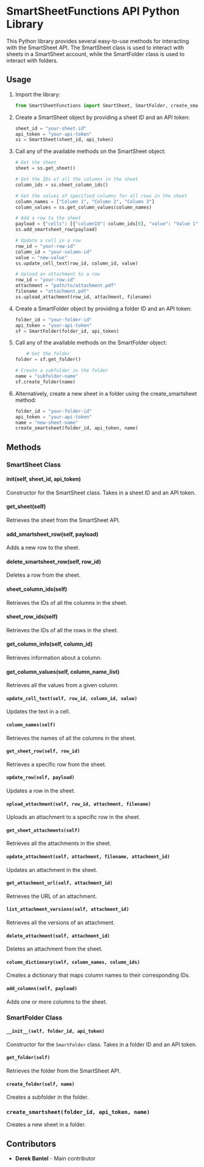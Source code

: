 # SmartSheetFunctions API Python Library

This Python library provides several easy-to-use methods for interacting with the SmartSheet API. The SmartSheet class is used to interact with sheets in a SmartSheet account, while the SmartFolder class is used to interact with folders.

## Usage

1. Import the library:

   ```python
   from SmartSheetFunctions import SmartSheet, SmartFolder, create_smartsheet

2. Create a SmartSheet object by providing a sheet ID and an API token:
    ```python
    sheet_id = "your-sheet-id"
    api_token = "your-api-token"
    ss = SmartSheet(sheet_id, api_token)

3. Call any of the available methods on the SmartSheet object:
    ```python
    # Get the sheet
    sheet = ss.get_sheet()

    # Get the IDs of all the columns in the sheet
    column_ids = ss.sheet_column_ids()

    # Get the values of specified columns for all rows in the sheet
    column_names = ["Column 1", "Column 2", "Column 3"]
    column_values = ss.get_column_values(column_names)

    # Add a row to the sheet
    payload = {"cells": [{"columnId": column_ids[0], "value": "Value 1"}, {"columnId": column_ids[1], "value": "Value 2"}]}
    ss.add_smartsheet_row(payload)

    # Update a cell in a row
    row_id = "your-row-id"
    column_id = "your-column-id"
    value = "new-value"
    ss.update_cell_text(row_id, column_id, value)

    # Upload an attachment to a row
    row_id = "your-row-id"
    attachment = "path/to/attachment.pdf"
    filename = "attachment.pdf"
    ss.upload_attachment(row_id, attachment, filename)

4. Create a SmartFolder object by providing a folder ID and an API token:
    ```python
    folder_id = "your-folder-id"
    api_token = "your-api-token"
    sf = SmartFolder(folder_id, api_token)

5. Call any of the available methods on the SmartFolder object:
    ```python
        # Get the folder
    folder = sf.get_folder()

    # Create a subfolder in the folder
    name = "subfolder-name"
    sf.create_folder(name)

6. Alternatively, create a new sheet in a folder using the create_smartsheet method:
    ```python
    folder_id = "your-folder-id"
    api_token = "your-api-token"
    name = "new-sheet-name"
    create_smartsheet(folder_id, api_token, name)


## Methods

### SmartSheet Class
#### __init__(self, sheet_id, api_token)
Constructor for the SmartSheet class. Takes in a sheet ID and an API token.

#### get_sheet(self)
Retrieves the sheet from the SmartSheet API.

#### add_smartsheet_row(self, payload)
Adds a new row to the sheet.

#### delete_smartsheet_row(self, row_id)
Deletes a row from the sheet.

#### sheet_column_ids(self)
Retrieves the IDs of all the columns in the sheet.

#### sheet_row_ids(self)
Retrieves the IDs of all the rows in the sheet.

#### get_column_info(self, column_id)
Retrieves information about a column.

#### get_column_values(self, column_name_list)
Retrieves all the values from a given column.

#### `update_cell_text(self, row_id, column_id, value)`

Updates the text in a cell.

#### `column_names(self)`

Retrieves the names of all the columns in the sheet.

#### `get_sheet_row(self, row_id)`

Retrieves a specific row from the sheet.

#### `update_row(self, payload)`

Updates a row in the sheet.

#### `upload_attachment(self, row_id, attachment, filename)`

Uploads an attachment to a specific row in the sheet.

#### `get_sheet_attachments(self)`

Retrieves all the attachments in the sheet.

#### `update_attachment(self, attachment, filename, attachment_id)`

Updates an attachment in the sheet.

#### `get_attachment_url(self, attachment_id)`

Retrieves the URL of an attachment.

#### `list_attachment_versions(self, attachment_id)`

Retrieves all the versions of an attachment.

#### `delete_attachment(self, attachment_id)`

Deletes an attachment from the sheet.

#### `column_dictionary(self, column_names, column_ids)`

Creates a dictionary that maps column names to their corresponding IDs.

#### `add_columns(self, payload)`

Adds one or more columns to the sheet.

### SmartFolder Class

#### `__init__(self, folder_id, api_token)`

Constructor for the `SmartFolder` class. Takes in a folder ID and an API token.

#### `get_folder(self)`

Retrieves the folder from the SmartSheet API.

#### `create_folder(self, name)`

Creates a subfolder in the folder.

### `create_smartsheet(folder_id, api_token, name)`

Creates a new sheet in a folder.


## Contributors

- __**Derek Bantel**__ - Main contributor

